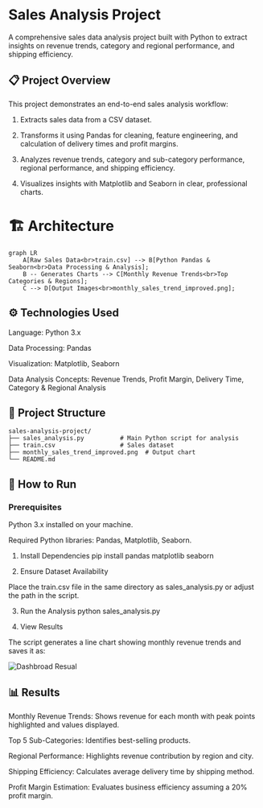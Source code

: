 # Sales Analysis Project

A comprehensive sales data analysis project built with Python to extract insights on revenue trends, category and regional performance, and shipping efficiency.

## 📋 Project Overview

This project demonstrates an end-to-end sales analysis workflow:

1. Extracts sales data from a CSV dataset.

2. Transforms it using Pandas for cleaning, feature engineering, and calculation of delivery times and profit margins.

3. Analyzes revenue trends, category and sub-category performance, regional performance, and shipping efficiency.

4. Visualizes insights with Matplotlib and Seaborn in clear, professional charts.

# 🏗️ Architecture
```mermaid
graph LR
    A[Raw Sales Data<br>train.csv] --> B[Python Pandas & Seaborn<br>Data Processing & Analysis];
    B -- Generates Charts --> C[Monthly Revenue Trends<br>Top Categories & Regions];
    C --> D[Output Images<br>monthly_sales_trend_improved.png];
```
## ⚙️ Technologies Used

Language: Python 3.x

Data Processing: Pandas

Visualization: Matplotlib, Seaborn

Data Analysis Concepts: Revenue Trends, Profit Margin, Delivery Time, Category & Regional Analysis

## 📁 Project Structure
```
sales-analysis-project/
├── sales_analysis.py          # Main Python script for analysis
├── train.csv                  # Sales dataset
├── monthly_sales_trend_improved.png  # Output chart  
└── README.md
```

## 🚀 How to Run
### Prerequisites

Python 3.x installed on your machine.

Required Python libraries: Pandas, Matplotlib, Seaborn.

1. Install Dependencies
pip install pandas matplotlib seaborn

2. Ensure Dataset Availability

Place the train.csv file in the same directory as sales_analysis.py or adjust the path in the script.

3. Run the Analysis
python sales_analysis.py

4. View Results

The script generates a line chart showing monthly revenue trends and saves it as:

![Dashbroad Resual](/emr-cluster-steps-completed.png)

## 📊 Results

Monthly Revenue Trends: Shows revenue for each month with peak points highlighted and values displayed.

Top 5 Sub-Categories: Identifies best-selling products.

Regional Performance: Highlights revenue contribution by region and city.

Shipping Efficiency: Calculates average delivery time by shipping method.

Profit Margin Estimation: Evaluates business efficiency assuming a 20% profit margin.
